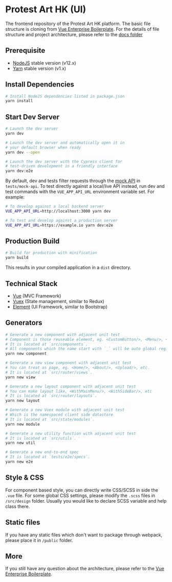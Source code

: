# Protest Art HK (UI)

The frontend repository of the Protest Art HK platform. The basic file structure is cloning from [Vue Enterprise Boilerplate](https://github.com/chrisvfritz/vue-enterprise-boilerplate). For the details of file structure and project architecture, please refer to the [docs folder](./docs/index.md)

## Prerequisite

- [NodeJS](https://nodejs.org/en/) stable version (v12.x)
- [Yarn](https://yarnpkg.com/lang/en/docs/install/) stable version (v1.x)

## Install Dependencies

```bash
# Install NodeJS dependencies listed in package.json
yarn install
```

## Start Dev Server

```bash
# Launch the dev server
yarn dev

# Launch the dev server and automatically open it in
# your default browser when ready
yarn dev --open

# Launch the dev server with the Cypress client for
# test-driven development in a friendly interface
yarn dev:e2e
```

By default, dev and tests filter requests through the [mock API](./docs/tests.md#the-mock-api) in `tests/mock-api`. To test directly against a local/live API instead, run dev and test commands with the `VUE_APP_API_URL` environment variable set. For example:

```bash
# To develop against a local backend server
VUE_APP_API_URL=http://localhost:3000 yarn dev

# To test and develop against a production server
VUE_APP_API_URL=https://example.io yarn dev:e2e
```

## Production Build

```bash
# Build for production with minification
yarn build
```

This results in your compiled application in a `dist` directory.

## Technical Stack

- [Vue](https://vuejs.org/) (MVC Framework)
- [Vuex](https://vuex.vuejs.org/) (State management, similar to Redux)
- [Element](https://element.eleme.io/#/en-US) (UI Framework, similar to Bootstrap)

## Generators

```bash
# Generate a new component with adjacent unit test
# Component is those reuseable element, eg. <CustomButton/>, <Menu/>, <ArtThumbnail/>, etc.
# It is located at `src/components`.
# All components which the name start with `_` will be auto global registered
yarn new component

# Generate a new view component with adjacent unit test
# You can treat as page, eg. <Home/>, <About/>, <Upload/>, etc.
# It is located at `src/router/views`.
yarn new view

# Generate a new layout component with adjacent unit test
# You can make layout like, <WithMainMenu/>, <WithSideBar/>, etc
# It is located at `src/router/layouts`.
yarn new layout

# Generate a new Vuex module with adjacent unit test
# Which is the namespaced client side datastore
# It is located at `src/state/modules`.
yarn new module

# Generate a new utility function with adjacent unit test
# It is located at `src/utils`.
yarn new util

# Generate a new end-to-end spec
# It is located at `tests/e2e/specs`.
yarn new e2e
```

## Style & CSS

For component based style, you can directly write CSS/SCSS in side the `.vue` file. For some global CSS settings, please modify the `.scss` files in `/src/design` folder. Usually you would like to declare SCSS variable and help class there.

## Static files

If you have any static files which don't want to package through webpack, please place it in `/public` folder.

## More

If you still have any question about the architecture, please refer to the [Vue Enterprise Boilerplate](./docs/index.md).
